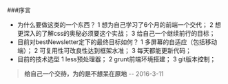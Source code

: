 ###序言
- 为什么要做这类的一个东西？
 1 想为自己学习了6个月的前端一个交代；
 2 想更深入的了解css的奥秘必须要这个实战；
 3  给自己一个继续前行的目标；
- 目前对bestNewsletter定下的最终目标如何？
 1 多屏幕的自适应（包括移动端）；
 2 可复用性可改良性达到框架水准；
 3 每天都能更新代码；
- 目前的技术选型
 1 less预处理器；
 2 grunt前端环境搭建；
 3 git版本控制；
> **给自己一个交待，为的是不想呆在原地** -- 2016-3-11
